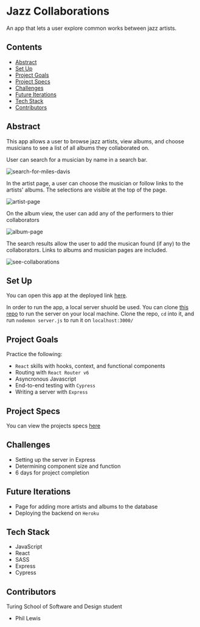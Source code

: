 # Jazz Collaborations
An app that lets a user explore common works between jazz artists.

## Contents

- [Abstract](#abstract)
- [Set Up](#set-up)
- [Project Goals](#project-goals)
- [Project Specs](#project-specs)
- [Challenges](#challenges)
- [Future Iterations](#future-iterations)
- [Tech Stack](#tech-stack)
- [Contributors](#contributors)

## Abstract

This app allows a user to browse jazz artists, view albums, and choose musicians to see a list of all albums they collaborated on.

User can search for a musician by name in a search bar.

![search-for-miles-davis](https://media.giphy.com/media/NmKwj2SYaiFT70cJGL/giphy.gif)

In the artist page, a user can choose the musician or follow links to the artists' albums. The selections are visible at the top of the page.

![artist-page](https://media.giphy.com/media/1bo58YfgGqa03004Se/giphy.gif)

On the album view, the user can add any of the performers to thier collaborators

![album-page](https://media.giphy.com/media/wckP8JMm4HfDpgVo1E/giphy.gif)

The search results allow the user to add the musican found (if any) to the collaborators. Links to albums and musician pages are included.

![see-collaborations](https://media.giphy.com/media/u56UKsHNXoznk150Xh/giphy.gif)


## Set Up

You can open this app at the deployed link [here](https://jazz-collaborations.herokuapp.com/).

In order to run the app, a local server shuold be used. You can clone [this repo](https://github.com/philalewis/jazz) to run the server on your local machine. Clone the repo, `cd` into it, and run `nodemon server.js` to run it on `localhost:3000/`

## Project Goals

Practice the following:
- `React` skills with hooks, context, and functional components
- Routing with `React Router v6`
- Asyncronous Javascript
- End-to-end testing with `Cypress`
- Writing a server with `Express`

## Project Specs

You can view the projects specs [here](https://frontend.turing.edu/projects/module-3/showcase.html)

## Challenges

- Setting up the server in Express
- Determining component size and function
- 6 days for project completion

## Future Iterations

- Page for adding more artists and albums to the database
- Deploying the backend on `Heroku`

## Tech Stack

- JavaScript
- React
- SASS
- Express
- Cypress

## Contributors

Turing School of Software and Design student
- Phil Lewis
